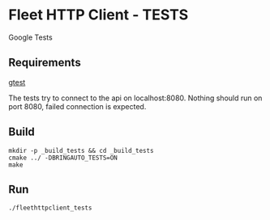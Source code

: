 # Fleet HTTP Client - TESTS

Google Tests

## Requirements

[gtest](https://github.com/google/googletest)

The tests try to connect to the api on localhost:8080. Nothing should run on port 8080, failed connection is expected.

## Build
```
mkdir -p _build_tests && cd _build_tests
cmake ../ -DBRINGAUTO_TESTS=ON
make
```

## Run
```
./fleethttpclient_tests
```